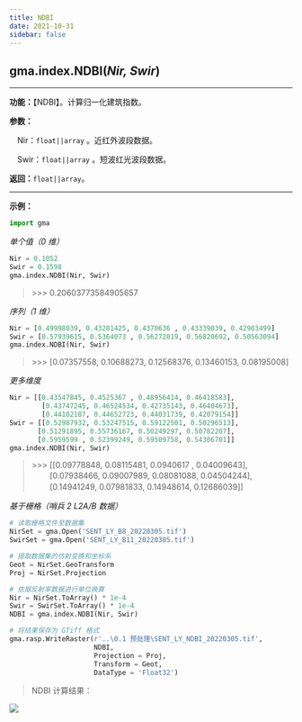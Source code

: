 ```yaml
---
title: NDBI
date: 2021-10-31
sidebar: false
---
```


## gma.index.**NDBI**(*Nir, Swir*)

---

**功能：**【NDBI】。计算归一化建筑指数。

**参数：**

&emsp;Nir：`float||array` 。近红外波段数据。

&emsp;Swir：`float||array` 。短波红光波段数据。

**返回：**`float||array`。

---

**示例：**
```python
import gma
```
*单个值（0 维）*
```python
Nir = 0.1052
Swir = 0.1598
gma.index.NDBI(Nir, Swir)
```
> \>>> 0.20603773584905657

*序列（1 维）*

```python
Nir = [0.49998039, 0.43281425, 0.4370636 , 0.43339039, 0.42903499]
Swir = [0.57939615, 0.5364073 , 0.56272019, 0.56820692, 0.50563094]
gma.index.NDBI(Nir, Swir)
```
> \>>> [0.07357558, 0.10688273, 0.12568376, 0.13460153, 0.08195008]

*更多维度*
```python
Nir = [[0.43547845, 0.4525367 , 0.48956414, 0.46418583],
        [0.43747245, 0.46524534, 0.42735143, 0.46404673],
        [0.44102187, 0.44652723, 0.44031739, 0.42079154]]
Swir = [[0.52987932, 0.53247515, 0.59122501, 0.50296513],
       [0.51291895, 0.55736167, 0.50249297, 0.50782207],
       [0.5959599 , 0.52399249, 0.59509758, 0.54306701]]
gma.index.NDBI(Nir, Swir)
```
> \>>> [[0.09778848, 0.08115481, 0.0940617 , 0.04009643],<br>
> 　　 [0.07938466, 0.09007989, 0.08081088, 0.04504244],<br>
> 　　 [0.14941249, 0.07981833, 0.14948614, 0.12686039]]

*基于栅格（哨兵 2 L2A/B 数据）*
```python
# 读取栅格文件至数据集
NirSet = gma.Open('SENT_LY_B8_20220305.tif')
SwirSet = gma.Open('SENT_LY_B11_20220305.tif')

# 提取数据集的仿射变换和坐标系
Geot = NirSet.GeoTransform
Proj = NirSet.Projection

# 依据反射率数据进行单位换算
Nir = NirSet.ToArray() * 1e-4
Swir = SwirSet.ToArray() * 1e-4
NDBI = gma.index.NDBI(Nir, Swir)

# 将结果保存为 GTiff 格式
gma.rasp.WriteRaster(r'..\0.1 预处理\SENT_LY_NDBI_20220305.tif', 
                     NDBI, 
                     Projection = Proj, 
                     Transform = Geot,
                     DataType = 'Float32')
```
> NDBI 计算结果：

![](/index/NDBI.webp)
